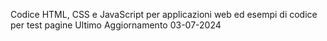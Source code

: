 Codice HTML, CSS e JavaScript per applicazioni web ed esempi di codice per test pagine
Ultimo Aggiornamento 03-07-2024
